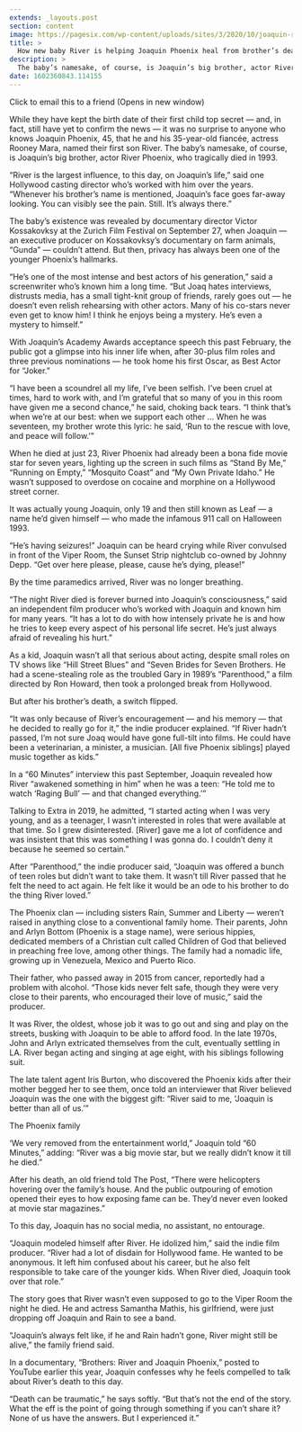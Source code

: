 ```yaml
--- 
extends: _layouts.post 
section: content 
image: https://pagesix.com/wp-content/uploads/sites/3/2020/10/joaquin-river.jpg?quality=90&strip=all&w=1200 
title: > 
  How new baby River is helping Joaquin Phoenix heal from brother’s death 
description: > 
  The baby’s namesake, of course, is Joaquin’s big brother, actor River Phoenix, who tragically died in 1993.“River is the largest influence, to this day, on Joaquin’s life,” said one Hollywood casting director who’s worked with him over the years.“The night River died is forever burned into Joaquin’s consciousness,” said an independent film producer who’s worked with Joaquin and known him for many years.When River died, Joaquin took over that role.”The story goes that River wasn’t even supposed to go to the Viper Room the night he died.In a documentary, “Brothers: River and Joaquin Phoenix,” posted to YouTube earlier this year, Joaquin confesses why he feels compelled to talk about River’s death to this day. 
date: 1602360843.114155 
--- 
```

Click to email this to a friend (Opens in new window)

While they have kept the birth date of their first child top secret — and, in fact, still have yet to confirm the news — it was no surprise to anyone who knows Joaquin Phoenix, 45, that he and his 35-year-old fiancée, actress Rooney Mara, named their first son River. The baby’s namesake, of course, is Joaquin’s big brother, actor River Phoenix, who tragically died in 1993.

“River is the largest influence, to this day, on Joaquin’s life,” said one Hollywood casting director who’s worked with him over the years. “Whenever his brother’s name is mentioned, Joaquin’s face goes far-away looking. You can visibly see the pain. Still. It’s always there.”

The baby’s existence was revealed by documentary director Victor Kossakovksy at the Zurich Film Festival on September 27, when Joaquin — an executive producer on Kossakovksy’s documentary on farm animals, “Gunda” — couldn’t attend. But then, privacy has always been one of the younger Phoenix’s hallmarks.

“He’s one of the most intense and best actors of his generation,” said a screenwriter who’s known him a long time. “But Joaq hates interviews, distrusts media, has a small tight-knit group of friends, rarely goes out — he doesn’t even relish rehearsing with other actors. Many of his co-stars never even get to know him! I think he enjoys being a mystery. He’s even a mystery to himself.”

With Joaquin’s Academy Awards acceptance speech this past February, the public got a glimpse into his inner life when, after 30-plus film roles and three previous nominations — he took home his first Oscar, as Best Actor for “Joker.”

“I have been a scoundrel all my life, I’ve been selfish. I’ve been cruel at times, hard to work with, and I’m grateful that so many of you in this room have given me a second chance,” he said, choking back tears. “I think that’s when we’re at our best: when we support each other … When he was seventeen, my brother wrote this lyric: he said, ‘Run to the rescue with love, and peace will follow.’”

When he died at just 23, River Phoenix had already been a bona fide movie star for seven years, lighting up the screen in such films as “Stand By Me,” “Running on Empty,” “Mosquito Coast” and “My Own Private Idaho.” He wasn’t supposed to overdose on cocaine and morphine on a Hollywood street corner.

It was actually young Joaquin, only 19 and then still known as Leaf — a name he’d given himself — who made the infamous 911 call on Halloween 1993.

“He’s having seizures!” Joaquin can be heard crying while River convulsed in front of the Viper Room, the Sunset Strip nightclub co-owned by Johnny Depp. “Get over here please, please, cause he’s dying, please!”

By the time paramedics arrived, River was no longer breathing.

“The night River died is forever burned into Joaquin’s consciousness,” said an independent film producer who’s worked with Joaquin and known him for many years. “It has a lot to do with how intensely private he is and how he tries to keep every aspect of his personal life secret. He’s just always afraid of revealing his hurt.”

As a kid, Joaquin wasn’t all that serious about acting, despite small roles on TV shows like “Hill Street Blues” and “Seven Brides for Seven Brothers. He had a scene-stealing role as the troubled Gary in 1989’s “Parenthood,” a film directed by Ron Howard, then took a prolonged break from Hollywood.

But after his brother’s death, a switch flipped.

“It was only because of River’s encouragement — and his memory — that he decided to really go for it,” the indie producer explained. “If River hadn’t passed, I’m not sure Joaq would have gone full-tilt into films. He could have been a veterinarian, a minister, a musician. [All five Phoenix siblings] played music together as kids.”

In a “60 Minutes” interview this past September, Joaquin revealed how River “awakened something in him” when he was a teen: “He told me to watch ‘Raging Bull’ — and that changed everything.’”

Talking to Extra in 2019, he admitted, “I started acting when I was very young, and as a teenager, I wasn’t interested in roles that were available at that time. So I grew disinterested. [River] gave me a lot of confidence and was insistent that this was something I was gonna do. I couldn’t deny it because he seemed so certain.”

After “Parenthood,” the indie producer said, “Joaquin was offered a bunch of teen roles but didn’t want to take them. It wasn’t till River passed that he felt the need to act again. He felt like it would be an ode to his brother to do the thing River loved.”

The Phoenix clan — including sisters Rain, Summer and Liberty — weren’t raised in anything close to a conventional family home. Their parents, John and Arlyn Bottom (Phoenix is a stage name), were serious hippies, dedicated members of a Christian cult called Children of God that believed in preaching free love, among other things. The family had a nomadic life, growing up in Venezuela, Mexico and Puerto Rico.

Their father, who passed away in 2015 from cancer, reportedly had a problem with alcohol. “Those kids never felt safe, though they were very close to their parents, who encouraged their love of music,” said the producer.

It was River, the oldest, whose job it was to go out and sing and play on the streets, busking with Joaquin to be able to afford food. In the late 1970s, John and Arlyn extricated themselves from the cult, eventually settling in LA. River began acting and singing at age eight, with his siblings following suit.

The late talent agent Iris Burton, who discovered the Phoenix kids after their mother begged her to see them, once told an interviewer that River believed Joaquin was the one with the biggest gift: “River said to me, ‘Joaquin is better than all of us.’”

The Phoenix family

‘We very removed from the entertainment world,” Joaquin told “60 Minutes,” adding: “River was a big movie star, but we really didn’t know it till he died.”

After his death, an old friend told The Post, “There were helicopters hovering over the family’s house. And the public outpouring of emotion opened their eyes to how exposing fame can be. They’d never even looked at movie star magazines.”

To this day, Joaquin has no social media, no assistant, no entourage.

“Joaquin modeled himself after River. He idolized him,” said the indie film producer. “River had a lot of disdain for Hollywood fame. He wanted to be anonymous. It left him confused about his career, but he also felt responsible to take care of the younger kids. When River died, Joaquin took over that role.”

The story goes that River wasn’t even supposed to go to the Viper Room the night he died. He and actress Samantha Mathis, his girlfriend, were just dropping off Joaquin and Rain to see a band.

“Joaquin’s always felt like, if he and Rain hadn’t gone, River might still be alive,” the family friend said.

In a documentary, “Brothers: River and Joaquin Phoenix,” posted to YouTube earlier this year, Joaquin confesses why he feels compelled to talk about River’s death to this day.

“Death can be traumatic,” he says softly. “But that’s not the end of the story. What the eff is the point of going through something if you can’t share it? None of us have the answers. But I experienced it.”